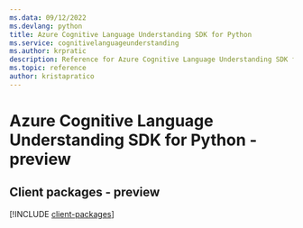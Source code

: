 ```yaml
---
ms.data: 09/12/2022
ms.devlang: python
title: Azure Cognitive Language Understanding SDK for Python
ms.service: cognitivelanguageunderstanding
ms.author: krpratic
description: Reference for Azure Cognitive Language Understanding SDK for Python
ms.topic: reference
author: kristapratico
---
```

# Azure Cognitive Language Understanding SDK for Python - preview

## Client packages - preview
[!INCLUDE [client-packages](cognitive-language-understanding-client-index.md)]